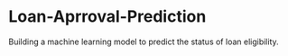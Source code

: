 # Loan-Aprroval-Prediction
Building a machine learning model to predict the status of  loan eligibility.
